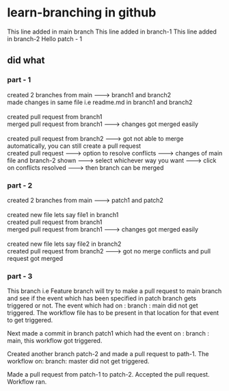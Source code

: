 # learn-branching in github
This line added in main branch
This line added in branch-1
This line added in branch-2
Hello patch - 1

## did what

### part - 1
created 2 branches from main ---> branch1 and branch2 <br>
made changes in same file i.e readme.md in branch1 and branch2 <br>
<br>
created pull request from branch1 <br>
merged pull request from branch1 ---> changes got merged easily <br>
<br>
created pull request from branch2 ---> got not able to merge automatically, you can still create a pull request <br>
created pull request ---> option to resolve conflicts ---> changes of main file and branch-2 shown ---> select whichever way you want ---> click on conflicts resolved ---> then branch can be merged <br>

### part - 2
created 2 branches from main ---> patch1 and patch2 <br>
<br>
created new file lets say file1 in branch1 <br>
created pull request from branch1 <br>
merged pull request from branch1 ---> changes got merged easily <br>
<br>
created new file lets say file2 in branch2 <br>
created pull request from branch2 ---> got no merge conflicts and pull request got merged

### part - 3
This branch i.e Feature branch will try to make a pull request to main branch and see if the event which has been specified in patch branch gets triggered or not.
The event which had on : branch : main did not get triggered.
The workflow file has to be present in that location for that event to get triggered.

Next made a commit in branch patch1 which had the event on : branch : main, this workflow got triggered. 

Created another branch patch-2 and made a pull request to path-1. The workflow on: branch: master did not get triggered.

Made a pull request from patch-1 to patch-2. Accepted the pull request. Workflow ran.
